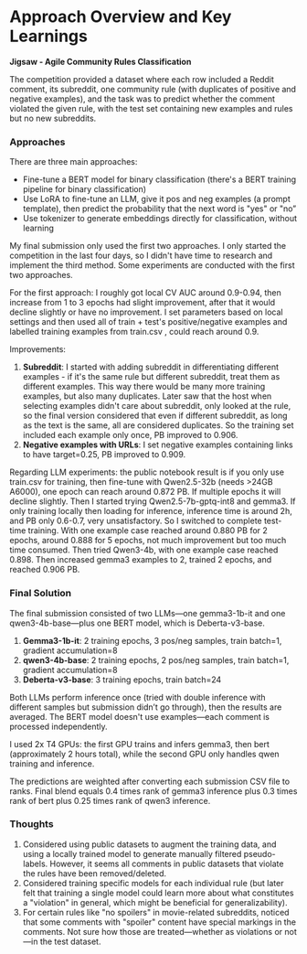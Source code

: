 # Approach Overview and Key Learnings

**Jigsaw - Agile Community Rules Classification**

The competition provided a dataset where each row included a Reddit comment, its subreddit, one community rule (with duplicates of positive and negative examples), and the task was to predict whether the comment violated the given rule, with the test set containing new examples and rules but no new subreddits.

### Approaches

There are three main approaches:

- Fine-tune a BERT model for binary classification (there's a BERT training pipeline for binary classification)
- Use LoRA to fine-tune an LLM, give it pos and neg examples (a prompt template), then predict the probability that the next word is "yes" or "no”
- Use tokenizer to generate embeddings directly for classification, without learning

My final submission only used the first two approaches. I only started the competition in the last four days, so I didn't have time to research and implement the third method. Some experiments are conducted with the first two approaches.

For the first approach: I roughly got local CV AUC around 0.9-0.94, then increase from 1 to 3 epochs had slight improvement, after that it would decline slightly or have no improvement. I set parameters based on local settings and then used all of train + test's positive/negative examples and labelled training examples from train.csv , could reach around 0.9.

Improvements:

1. **Subreddit**: I started with adding subreddit in differentiating different examples - if it's the same rule but different subreddit, treat them as different examples. This way there would be many more training examples, but also many duplicates. Later saw that the host when selecting examples didn't care about subreddit, only looked at the rule, so the final version considered that even if different subreddit, as long as the text is the same, all are considered duplicates. So the training set included each example only once, PB improved to 0.906.
2. **Negative examples with URLs**: I set negative examples containing links to have target=0.25, PB improved to 0.909.

Regarding LLM experiments: the public notebook result is if you only use train.csv for training, then fine-tune with Qwen2.5-32b (needs >24GB A6000), one epoch can reach around 0.872 PB. If multiple epochs it will decline slightly. Then I started trying Qwen2.5-7b-gptq-int8 and gemma3. If only training locally then loading for inference, inference time is around 2h, and PB only 0.6-0.7, very unsatisfactory. So I switched to complete test-time training. With one example case reached around 0.880 PB for 2 epochs, around 0.888 for 5 epochs, not much improvement but too much time consumed. Then tried Qwen3-4b, with one example case reached 0.898. Then increased gemma3 examples to 2, trained 2 epochs, and reached 0.906 PB.

### Final Solution

The final submission consisted of two LLMs—one gemma3-1b-it and one qwen3-4b-base—plus one BERT model, which is Deberta-v3-base.

1. **Gemma3-1b-it**: 2 training epochs, 3 pos/neg samples, train batch=1, gradient accumulation=8
2. **qwen3-4b-base**: 2 training epochs, 2 pos/neg samples, train batch=1, gradient accumulation=8
3. **Deberta-v3-base**: 3 training epochs, train batch=24

Both LLMs perform inference once (tried with double inference with different samples but submission didn’t go through), then the results are averaged. The BERT model doesn't use examples—each comment is processed independently.

I used 2x T4 GPUs: the first GPU trains and infers gemma3, then bert (approximately 2 hours total), while the second GPU only handles qwen training and inference.

The predictions are weighted after converting each submission CSV file to ranks. Final blend equals 0.4 times rank of gemma3 inference plus 0.3 times rank of bert plus 0.25 times rank of qwen3 inference.

### Thoughts

1. Considered using public datasets to augment the training data, and using a locally trained model to generate manually filtered pseudo-labels. However, it seems all comments in public datasets that violate the rules have been removed/deleted.
2. Considered training specific models for each individual rule (but later felt that training a single model could learn more about what constitutes a "violation" in general, which might be beneficial for generalizability).
3. For certain rules like "no spoilers" in movie-related subreddits, noticed that some comments with "spoiler" content have special markings in the comments. Not sure how those are treated—whether as violations or not—in the test dataset.



